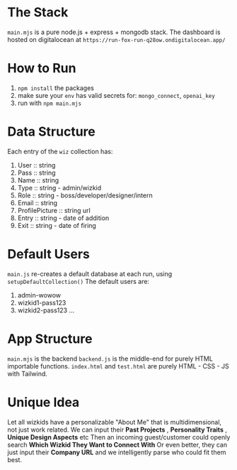 

# The Stack
`main.mjs` is a pure node.js + express + mongodb stack.
The dashboard is hosted on digitalocean at `https://run-fox-run-q28ow.ondigitalocean.app/`

# How to Run
1) `npm install` the packages
2) make sure your `env` has valid secrets for: `mongo_connect`, `openai_key`
3) run with `npm main.mjs`

# Data Structure
Each entry of the `wiz` collection has:
1) User :: string
2) Pass :: string
3) Name :: string
4) Type :: string - admin/wizkid
5) Role :: string - boss/developer/designer/intern
6) Email :: string
7) ProfilePicture :: string url
8) Entry :: string - date of addition
9) Exit :: string - date of firing

# Default Users
`main.js` re-creates a default database at each run, using `setupDefaultCollection()`
The default users are:
1) admin-wowow
2) wizkid1-pass123
3) wizkid2-pass123
...

# App Structure
`main.mjs` is the backend
`backend.js` is the middle-end for purely HTML importable functions.
`index.html` and `test.html` are purely HTML - CSS - JS with Tailwind.

# Unique Idea
Let all wizkids have a personalizable "About Me" that is multidimensional, not just work related.
We can input their **Past Projects** , **Personality Traits** , **Unique Design Aspects** etc
Then an incoming guest/customer could openly search **Which Wizkid They Want to Connect With**
Or even better, they can just input their **Company URL** and we intelligently parse who could fit them best.

